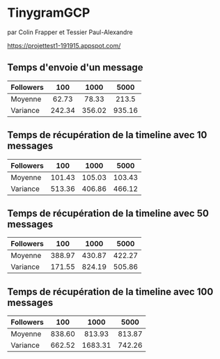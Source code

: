 # TinygramGCP
par Colin Frapper et Tessier Paul-Alexandre

https://projettest1-191915.appspot.com/

## Temps d'envoie d'un message 

| Followers     |     100         |     1000       |  5000          |
| :------------ | :-------------: | :------------: | :------------: |
| Moyenne       |     62.73       |        78.33   |         213.5  |
| Variance      |     242.34      |         356.02 |      935.16    |

## Temps de récupération de la timeline avec 10 messages 

| Followers     |     100         |     1000       |  5000          |
| :------------ | :-------------: | :------------: | :------------: |
| Moyenne       |     101.43      |        105.03  |        103.43  |
| Variance      |     513.36      |        406.86  |        466.12  |

## Temps de récupération de la timeline avec 50 messages 

| Followers     |     100         |     1000       |  5000          |
| :------------ | :-------------: | :------------: | :------------: |
| Moyenne       |     388.97      |        430.87  |        422.27  |
| Variance      |     171.55      |        824.19  |        505.86  |

## Temps de récupération de la timeline avec 100 messages 

| Followers     |     100         |     1000       |  5000          |
| :------------ | :-------------: | :------------: | :------------: |
| Moyenne       |     838.60      |        813.93  |        813.87  |
| Variance      |     662.52      |       1683.31  |        742.26  |
